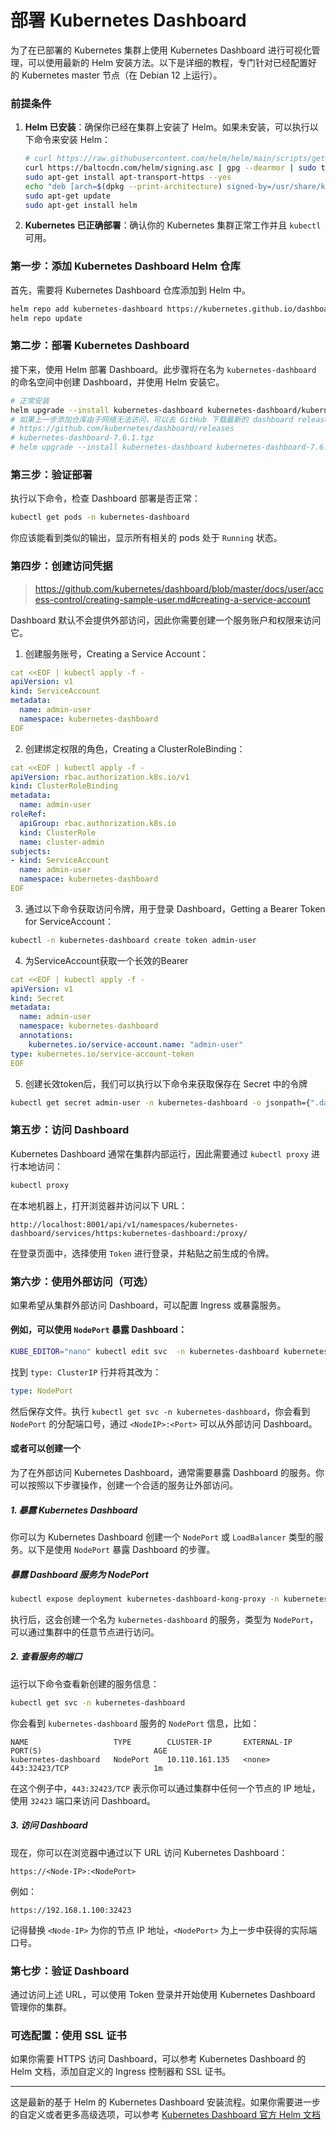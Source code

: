 # 部署 Kubernetes Dashboard

为了在已部署的 Kubernetes 集群上使用 Kubernetes Dashboard 进行可视化管理，可以使用最新的 Helm 安装方法。以下是详细的教程，专门针对已经配置好的 Kubernetes master 节点（在 Debian 12 上运行）。

### 前提条件
1. **Helm 已安装**：确保你已经在集群上安装了 Helm。如果未安装，可以执行以下命令来安装 Helm：

   ```bash
   # curl https://raw.githubusercontent.com/helm/helm/main/scripts/get-helm-3 | bash
   curl https://baltocdn.com/helm/signing.asc | gpg --dearmor | sudo tee /usr/share/keyrings/helm.gpg > /dev/null
   sudo apt-get install apt-transport-https --yes
   echo "deb [arch=$(dpkg --print-architecture) signed-by=/usr/share/keyrings/helm.gpg] https://baltocdn.com/helm/stable/debian/ all main" | sudo tee /etc/apt/sources.list.d/helm-stable-debian.list
   sudo apt-get update
   sudo apt-get install helm
   ```

2. **Kubernetes 已正确部署**：确认你的 Kubernetes 集群正常工作并且 `kubectl` 可用。

### 第一步：添加 Kubernetes Dashboard Helm 仓库
首先，需要将 Kubernetes Dashboard 仓库添加到 Helm 中。

```bash
helm repo add kubernetes-dashboard https://kubernetes.github.io/dashboard/
helm repo update
```

### 第二步：部署 Kubernetes Dashboard

接下来，使用 Helm 部署 Dashboard。此步骤将在名为 `kubernetes-dashboard` 的命名空间中创建 Dashboard，并使用 Helm 安装它。

```bash
# 正常安装
helm upgrade --install kubernetes-dashboard kubernetes-dashboard/kubernetes-dashboard --create-namespace --namespace kubernetes-dashboard
# 如果上一步添加仓库由于网络无法访问，可以去 GitHub 下载最新的 dashboard release 版本安装
# https://github.com/kubernetes/dashboard/releases
# kubernetes-dashboard-7.6.1.tgz
# helm upgrade --install kubernetes-dashboard kubernetes-dashboard-7.6.1.tgz --create-namespace --namespace kubernetes-dashboard
```

### 第三步：验证部署

执行以下命令，检查 Dashboard 部署是否正常：

```bash
kubectl get pods -n kubernetes-dashboard
```

你应该能看到类似的输出，显示所有相关的 pods 处于 `Running` 状态。

### 第四步：创建访问凭据
> https://github.com/kubernetes/dashboard/blob/master/docs/user/access-control/creating-sample-user.md#creating-a-service-account

Dashboard 默认不会提供外部访问，因此你需要创建一个服务账户和权限来访问它。

1. 创建服务账号，Creating a Service Account：

```yaml
cat <<EOF | kubectl apply -f -
apiVersion: v1
kind: ServiceAccount
metadata:
  name: admin-user
  namespace: kubernetes-dashboard
EOF
```

2. 创建绑定权限的角色，Creating a ClusterRoleBinding：

```yaml
cat <<EOF | kubectl apply -f -
apiVersion: rbac.authorization.k8s.io/v1
kind: ClusterRoleBinding
metadata:
  name: admin-user
roleRef:
  apiGroup: rbac.authorization.k8s.io
  kind: ClusterRole
  name: cluster-admin
subjects:
- kind: ServiceAccount
  name: admin-user
  namespace: kubernetes-dashboard
EOF
```

3. 通过以下命令获取访问令牌，用于登录 Dashboard，Getting a Bearer Token for ServiceAccount：

```bash
kubectl -n kubernetes-dashboard create token admin-user
```

4. 为ServiceAccount获取一个长效的Bearer

```yaml
cat <<EOF | kubectl apply -f -
apiVersion: v1
kind: Secret
metadata:
  name: admin-user
  namespace: kubernetes-dashboard
  annotations:
    kubernetes.io/service-account.name: "admin-user"
type: kubernetes.io/service-account-token
EOF
```

5. 创建长效token后，我们可以执行以下命令来获取保存在 Secret 中的令牌

```bash
kubectl get secret admin-user -n kubernetes-dashboard -o jsonpath={".data.token"} | base64 -d
```

### 第五步：访问 Dashboard

Kubernetes Dashboard 通常在集群内部运行，因此需要通过 `kubectl proxy` 进行本地访问：

```bash
kubectl proxy
```

在本地机器上，打开浏览器并访问以下 URL：

```
http://localhost:8001/api/v1/namespaces/kubernetes-dashboard/services/https:kubernetes-dashboard:/proxy/
```

在登录页面中，选择使用 `Token` 进行登录，并粘贴之前生成的令牌。

### 第六步：使用外部访问（可选）

如果希望从集群外部访问 Dashboard，可以配置 Ingress 或暴露服务。

#### 例如，可以使用 `NodePort` 暴露 Dashboard：

```bash
KUBE_EDITOR="nano" kubectl edit svc  -n kubernetes-dashboard kubernetes-dashboard-kong-proxy
```

找到 `type: ClusterIP` 行并将其改为：

```yaml
type: NodePort
```

然后保存文件。执行 `kubectl get svc -n kubernetes-dashboard`，你会看到 `NodePort` 的分配端口号，通过 `<NodeIP>:<Port>` 可以从外部访问 Dashboard。

#### 或者可以创建一个
为了在外部访问 Kubernetes Dashboard，通常需要暴露 Dashboard 的服务。你可以按照以下步骤操作，创建一个合适的服务让外部访问。

##### 1. **暴露 Kubernetes Dashboard**

你可以为 Kubernetes Dashboard 创建一个 `NodePort` 或 `LoadBalancer` 类型的服务。以下是使用 `NodePort` 暴露 Dashboard 的步骤。

##### 暴露 Dashboard 服务为 NodePort

```bash
kubectl expose deployment kubernetes-dashboard-kong-proxy -n kubernetes-dashboard --type=NodePort --name=kubernetes-dashboard
```

执行后，这会创建一个名为 `kubernetes-dashboard` 的服务，类型为 `NodePort`，可以通过集群中的任意节点进行访问。

##### 2. **查看服务的端口**

运行以下命令查看新创建的服务信息：

```bash
kubectl get svc -n kubernetes-dashboard
```

你会看到 `kubernetes-dashboard` 服务的 `NodePort` 信息，比如：

```
NAME                   TYPE        CLUSTER-IP       EXTERNAL-IP   PORT(S)                         AGE
kubernetes-dashboard   NodePort    10.110.161.135   <none>        443:32423/TCP                   1m
```

在这个例子中，`443:32423/TCP` 表示你可以通过集群中任何一个节点的 IP 地址，使用 `32423` 端口来访问 Dashboard。

##### 3. **访问 Dashboard**

现在，你可以在浏览器中通过以下 URL 访问 Kubernetes Dashboard：

```
https://<Node-IP>:<NodePort>
```

例如：

```
https://192.168.1.100:32423
```

记得替换 `<Node-IP>` 为你的节点 IP 地址，`<NodePort>` 为上一步中获得的实际端口号。


### 第七步：验证 Dashboard

通过访问上述 URL，可以使用 Token 登录并开始使用 Kubernetes Dashboard 管理你的集群。

### 可选配置：使用 SSL 证书

如果你需要 HTTPS 访问 Dashboard，可以参考 Kubernetes Dashboard 的 Helm 文档，添加自定义的 Ingress 控制器和 SSL 证书。

---

这是最新的基于 Helm 的 Kubernetes Dashboard 安装流程。如果你需要进一步的自定义或者更多高级选项，可以参考 [Kubernetes Dashboard 官方 Helm 文档][def]

[def]: https://artifacthub.io/packages/helm/k8s-dashboard/kubernetes-dashboard